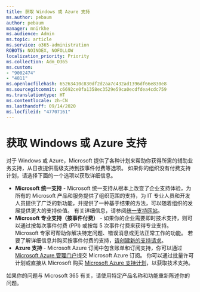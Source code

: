```yaml
---
title: 获取 Windows 或 Azure 支持
ms.author: pebaum
author: pebaum
manager: mnirkhe
ms.audience: Admin
ms.topic: article
ms.service: o365-administration
ROBOTS: NOINDEX, NOFOLLOW
localization_priority: Priority
ms.collection: Adm_O365
ms.custom:
- "9002474"
- "4811"
ms.openlocfilehash: 65263410c830df2d2aa7c432ad1396df66e830e8
ms.sourcegitcommit: c6692ce0fa1358ec3529e59ca0ecdfdea4cdc759
ms.translationtype: HT
ms.contentlocale: zh-CN
ms.lasthandoff: 09/14/2020
ms.locfileid: "47707161"
---
```

# <a name="get-support-for-windows-or-azure"></a>获取 Windows 或 Azure 支持

对于 Windows 或 Azure，Microsoft 提供了各种计划来帮助你获得所需的辅助业务支持，从日夜提供高级支持到按事件付费等选项。 如果你的组织没有付费支持计划，请选择下面的一个选项以获取详细信息。

- **Microsoft 统一支持** - Microsoft 统一支持从根本上改变了企业支持体验，为所有的 Microsoft 产品和服务提供了组织范围的支持，为 IT 专业人员和开发人员提供了广泛的新功能，并提供了一种基于结果的方法，可以随着组织的发展提供更大的支持价值。 有关详细信息，请参阅[统一支持网站](https://aka.ms/unified-support)。
- **Microsoft 专业支持（按事件付费）** - 如果你的企业需要即时技术支持，则可以通过按每次事件付费 (PPI) 或按每 5 次事件付费来获得专业支持。 Microsoft 专家可帮助你解决特定问题、错误消息或无法正常工作的功能。 若要了解详细信息并购买按事件付费的支持，[请创建新的支持请求](https://support.microsoft.com/supportforbusiness/productselection)。
- **Azure 支持** - Microsoft Azure 订阅中包含账单和订阅支持，你可以通过 [Microsoft Azure 管理门户](https://portal.azure.com/)提交 Microsoft Azure 订阅。 你可以通过批量许可计划或直接从 Microsoft 购买 [Microsoft Azure 支持计划](https://azure.microsoft.com/support/plans/)，以获取技术支持。

如果你的问题与 Microsoft 365 有关，请使用特定产品名称和功能重新陈述你的问题。
